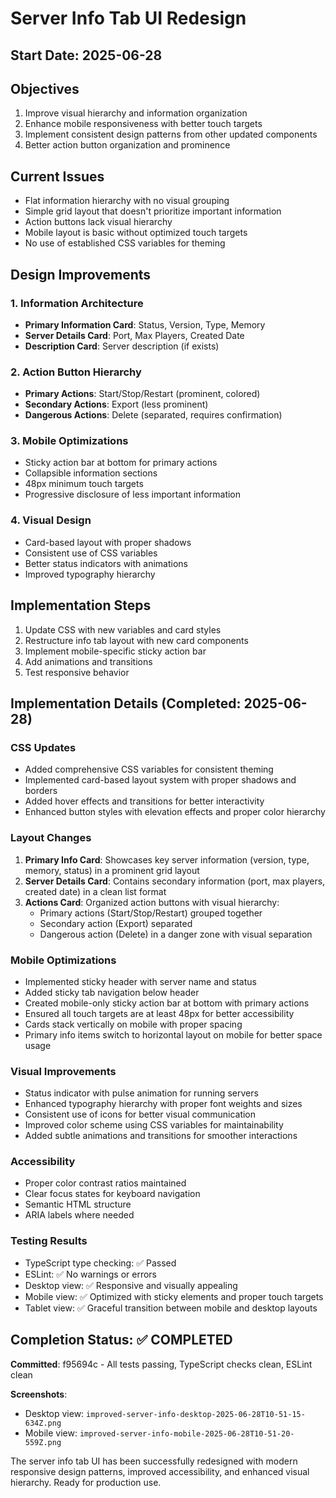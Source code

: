 # Server Info Tab UI Redesign

## Start Date: 2025-06-28

## Objectives

1. Improve visual hierarchy and information organization
2. Enhance mobile responsiveness with better touch targets
3. Implement consistent design patterns from other updated components
4. Better action button organization and prominence

## Current Issues

- Flat information hierarchy with no visual grouping
- Simple grid layout that doesn't prioritize important information
- Action buttons lack visual hierarchy
- Mobile layout is basic without optimized touch targets
- No use of established CSS variables for theming

## Design Improvements

### 1. Information Architecture

- **Primary Information Card**: Status, Version, Type, Memory
- **Server Details Card**: Port, Max Players, Created Date
- **Description Card**: Server description (if exists)

### 2. Action Button Hierarchy

- **Primary Actions**: Start/Stop/Restart (prominent, colored)
- **Secondary Actions**: Export (less prominent)
- **Dangerous Actions**: Delete (separated, requires confirmation)

### 3. Mobile Optimizations

- Sticky action bar at bottom for primary actions
- Collapsible information sections
- 48px minimum touch targets
- Progressive disclosure of less important information

### 4. Visual Design

- Card-based layout with proper shadows
- Consistent use of CSS variables
- Better status indicators with animations
- Improved typography hierarchy

## Implementation Steps

1. Update CSS with new variables and card styles
2. Restructure info tab layout with new card components
3. Implement mobile-specific sticky action bar
4. Add animations and transitions
5. Test responsive behavior

## Implementation Details (Completed: 2025-06-28)

### CSS Updates

- Added comprehensive CSS variables for consistent theming
- Implemented card-based layout system with proper shadows and borders
- Added hover effects and transitions for better interactivity
- Enhanced button styles with elevation effects and proper color hierarchy

### Layout Changes

1. **Primary Info Card**: Showcases key server information (version, type, memory, status) in a prominent grid layout
2. **Server Details Card**: Contains secondary information (port, max players, created date) in a clean list format
3. **Actions Card**: Organized action buttons with visual hierarchy:
   - Primary actions (Start/Stop/Restart) grouped together
   - Secondary action (Export) separated
   - Dangerous action (Delete) in a danger zone with visual separation

### Mobile Optimizations

- Implemented sticky header with server name and status
- Added sticky tab navigation below header
- Created mobile-only sticky action bar at bottom with primary actions
- Ensured all touch targets are at least 48px for better accessibility
- Cards stack vertically on mobile with proper spacing
- Primary info items switch to horizontal layout on mobile for better space usage

### Visual Improvements

- Status indicator with pulse animation for running servers
- Enhanced typography hierarchy with proper font weights and sizes
- Consistent use of icons for better visual communication
- Improved color scheme using CSS variables for maintainability
- Added subtle animations and transitions for smoother interactions

### Accessibility

- Proper color contrast ratios maintained
- Clear focus states for keyboard navigation
- Semantic HTML structure
- ARIA labels where needed

### Testing Results

- TypeScript type checking: ✅ Passed
- ESLint: ✅ No warnings or errors
- Desktop view: ✅ Responsive and visually appealing
- Mobile view: ✅ Optimized with sticky elements and proper touch targets
- Tablet view: ✅ Graceful transition between mobile and desktop layouts

## Completion Status: ✅ COMPLETED

**Committed**: f95694c - All tests passing, TypeScript checks clean, ESLint clean

**Screenshots**:

- Desktop view: `improved-server-info-desktop-2025-06-28T10-51-15-634Z.png`
- Mobile view: `improved-server-info-mobile-2025-06-28T10-51-20-559Z.png`

The server info tab UI has been successfully redesigned with modern responsive design patterns, improved accessibility, and enhanced visual hierarchy. Ready for production use.
